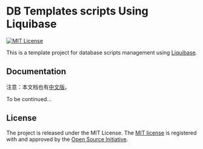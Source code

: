 DB Templates scripts Using Liquibase
====================================

[![MIT License](https://img.shields.io/github/license/Scott-Lau/liquibase-templates)][license]

This is a template project for database scripts management using [Liquibase][liquibase].

Documentation
-------------

注意：本文档也有[中文版][readme]。

To be continued...

License
-------

The project is released under the MIT License. The [MIT license][license] is registered with and approved by the
[Open Source Initiative][osi].


[home]: https://gitee.com/soulcraft/liquibase-db-templates
[license]: https://opensource.org/licenses/MIT
[osi]: https://opensource.org/
[liquibase]: https://www.liquibase.org/
[liquibase_doc]: https://docs.liquibase.com/
[readme]: https://gitee.com/soulcraft/liquibase-db-templates/blob/main/README.md
[readme_en_US]: https://gitee.com/soulcraft/liquibase-db-templates/blob/main/README_en_US.md